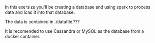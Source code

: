 In this exersize you'll be creating a database and using spark to process data and load it into that database.

The data is contained in ./datafile.???

It is recomended to use Cassandra or MySQL as the database from a docker container.


